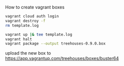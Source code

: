 How to create vagrant boxes

```sh
vagrant cloud auth login
vagrant destroy -f
rm template.log

vagrant up |& tee template.log
vagrant halt
vagrant package --output treehouses-0.9.0.box
```

upload the new box to https://app.vagrantup.com/treehouses/boxes/buster64
